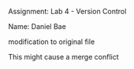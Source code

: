 Assignment: Lab 4 - Version Control

Name: Daniel Bae

modification to original file

This might cause a merge conflict

